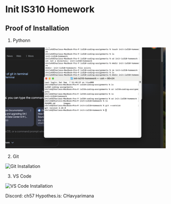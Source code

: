 # Init IS310 Homework

## Proof of Installation

1. Pythonn

![Python Installation](/init-is310-homework/images/proofofGitpng.png)

2. Git

![Git Installation](/Users/chrlsh/Desktop/proofofGitpng)

3. VS Code

![VS Code Installation](/Users/chrlsh/Desktop/proofofVSCODE.png)

Discord: ch57
Hypothes.is: CHavyarimana
